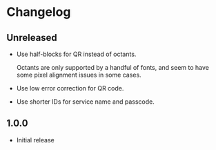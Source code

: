 # Changelog

## Unreleased

- Use half-blocks for QR instead of octants.

  Octants are only supported by a handful of fonts, and seem to have some pixel alignment issues in some cases.

- Use low error correction for QR code.
- Use shorter IDs for service name and passcode.

## 1.0.0

- Initial release